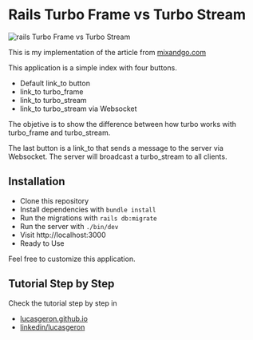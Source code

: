 # Rails Turbo Frame vs Turbo Stream

![rails Turbo Frame vs Turbo Stream](https://i.ibb.co/J7G8Lyv/20230914-224204.gif)

This is my implementation of the article from [mixandgo.com](https://mixandgo.com/learn/ruby-on-rails/turbo-frames-vs-turbo-streams)

This application is a simple index with four buttons. 

- Default link_to button
- link_to turbo_frame
- link_to turbo_stream
- link_to turbo_stream via Websocket

The objetive is to show the difference between how turbo works with turbo_frame and turbo_stream.

The last button is a link_to that sends a message to the server via Websocket. The server will broadcast a turbo_stream to all clients.

## Installation
  - Clone this repository
  - Install dependencies with `bundle install`
  - Run the migrations with `rails db:migrate`
  - Run the server with `./bin/dev`	
  - Visit http://localhost:3000
  - Ready to Use

Feel free to customize this application.

## Tutorial Step by Step

Check the tutorial step by step in 
- [lucasgeron.github.io](https://lucasgeron.github.io//2023/09/12/rails-infinite-scroll.html)
- [linkedin/lucasgeron](https://www.linkedin.com/pulse/infinite-scroll-turbo-zero-javascript-lucas-fernando-geron/)
